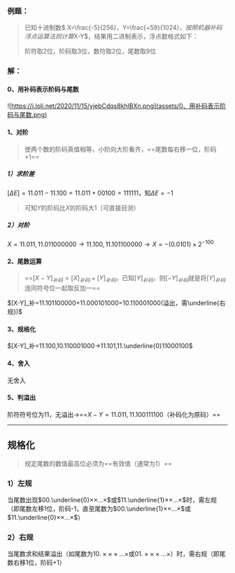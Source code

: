 ### 例题：

> 已知十进制数$ X=\frac{-5}{256}$，$Y=\frac{+59}{1024}$，按照机器补码浮点运算法则计算$X-Y$，结果用二进制表示，浮点数格式如下：
>
> 阶符取2位，阶码取3位，数符取2位，尾数取9位

### 解：

#### 0、用补码表示阶码与尾数

![https://i.loli.net/2020/11/15/yjebCdqs8khlBXn.png](assets/0、用补码表示阶码与尾数.png)

#### 1、对阶

> 使两个数的阶码真值相等，小阶向大阶看齐，==尾数每右移一位，阶码+1==

##### 1）求阶差

$[\Delta E]=11.011-11.100=11.011+00100=111111$，知$\Delta E=-1$

> 可知$Y$的阶码比$X$的阶码大1（可直接目测）

##### 2）对阶

$X=11.011,11.011000000→11.100,11.101100000→X=-(0.0101)\times2^{-100}$

#### 2、尾数运算

> ==$[X-Y]_{补码}=[X]_{补码}+[Y]_{补码}$，已知$[Y]_{补码}$，则$[-Y]_{补码}$就是将$[Y]_{补码}$连同符号位一起取反加一==

$[X-Y]_补=11.101100000+11.000101000=10.110001000(溢出，需\underline{右规})$

#### 3、规格化

$[X-Y]_补=11.100,10.110001000→11.101,11.\underline{0}11000100​$

#### 4、舍入

无舍入

#### 5、判溢出

阶符符号位为11，无溢出→==$X-Y=11.011,11.100111100$（补码化为原码）==

---

## 规格化

> 规定尾数的数值最高位必须为==有效值（通常为1）==

### 1）左规

当尾数出现$00.\underline{0}××...×$或$11.\underline{1}××...×$时，需左规（即尾数左移1位，阶码-1，直至尾数为$00.\underline{1}××...×$或$11.\underline{0}××...×$）

### 2）右规

当尾数求和结果溢出（如尾数为$10.×××...×$或$01.×××...×$）时，需右规（即尾数右移1位，阶码+1）

